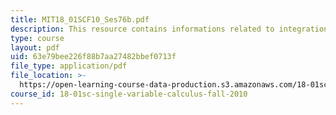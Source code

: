```yaml
---
title: MIT18_01SCF10_Ses76b.pdf
description: This resource contains informations related to integration by parts.
type: course
layout: pdf
uid: 63e79bee226f88b7aa27482bbef0713f
file_type: application/pdf
file_location: >-
  https://open-learning-course-data-production.s3.amazonaws.com/18-01sc-single-variable-calculus-fall-2010/63e79bee226f88b7aa27482bbef0713f_MIT18_01SCF10_Ses76b.pdf
course_id: 18-01sc-single-variable-calculus-fall-2010
---
```

